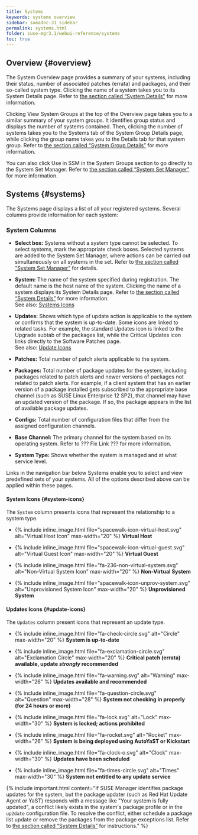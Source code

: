 ```yaml
---
title: Systems
keywords: systems overview
sidebar: sumadoc-31_sidebar
permalink: systems.html
folder: suse-mgr3.1/webui-reference/systems
toc: true
---
```


## Overview {#overview}

The System Overview page provides a summary of your systems, including their status, number of associated patches (errata) and packages, and their so-called system type. Clicking the name of a system takes you to its System Details page. Refer to [the section called “System Details”](system_details/README.md) for more information.

Clicking View System Groups at the top of the Overview page takes you to a similar summary of your system groups. It identifies group status and displays the number of systems contained. Then, clicking the number of systems takes you to the Systems tab of the System Group Details page, while clicking the group name takes you to the Details tab for that system group. Refer to [the section called “System Group Details”](system_groups/system_group_details.md) for more information.

You can also click Use in SSM in the System Groups section to go directly to the System Set Manager. Refer to [the section called “System Set Manager”](system_set_manager/README.md) for more information.

## Systems {#systems}

The Systems page displays a list of all your registered systems. Several columns provide information for each system:

### System Columns

- **Select box:** Systems without a system type cannot be selected. To select systems, mark the appropriate check boxes. Selected systems are added to the System Set Manager, where actions can be carried out simultaneously on all systems in the set. Refer to [the section called “System Set Manager”](../system_set_manager/README.md) for details.

- **System:** The name of the system specified during registration. The default name is the host name of the system. Clicking the name of a system displays its System Details page. Refer to [the section called “System Details”](../system_details/README.md) for more information.
<br/>See also: [Systems Icons](#system-icons)

- **Updates:** Shows which type of update action is applicable to the system or confirms that the system is up-to-date. Some icons are linked to related tasks. For example, the standard Updates icon is linked to the Upgrade subtab of the packages list, while the Critical Updates icon links directly to the Software Patches page.<br/> See also: [Update Icons](#update-icons)

- **Patches:** Total number of patch alerts applicable to the system.

- **Packages:** Total number of package updates for the system, including packages related to patch alerts and newer versions of packages not related to patch alerts. For example, if a client system that has an earlier version of a package installed gets subscribed to the appropriate base channel (such as SUSE Linux Enterprise 12 SP2), that channel may have an updated version of the package. If so, the package appears in the list of available package updates.

- **Configs:** Total number of configuration files that differ from the assigned configuration channels.

- **Base Channel:** The primary channel for the system based on its operating system. Refer to <span class="label label-info">??? Fix Link ???</span> for more information.

- **System Type:** Shows whether the system is managed and at what service level.

Links in the navigation bar below Systems enable you to select and view predefined sets of your systems. All of the options described above can be applied within these pages.

#### System Icons {#system-icons}

The `System` column presents icons that represent the relationship to a system type.

- {% include inline_image.html file="spacewalk-icon-virtual-host.svg" alt="Virtual Host Icon" max-width="20" %} **Virtual Host**

- {% include inline_image.html file="spacewalk-icon-virtual-guest.svg" alt="Virtual Guest Icon" max-width="20" %} **Virtual Guest**

- {% include inline_image.html file="fa-236-non-virtual-system.svg" alt="Non-Virtual System Icon" max-width="20" %} **Non-Virtual System**

- {% include inline_image.html file="spacewalk-icon-unprov-system.svg" alt="Unprovisioned System Icon" max-width="20" %} **Unprovisioned System**

#### Updates Icons {#update-icons}

The `Updates` column present icons that represent an update type.

- {% include inline_image.html file="fa-check-circle.svg" alt="Circle" max-width="20" %} **System is up-to-date**

- {% include inline_image.html file="fa-exclamation-circle.svg" alt="Exclamation Circle" max-width="20" %} **Critical patch (errata) available, update _strongly_ recommended**

- {% include inline_image.html file="fa-warning.svg" alt="Warning" max-width="26" %} **Updates available and recommended**

- {% include inline_image.html file="fa-question-circle.svg" alt="Question" max-width="28" %} **System not checking in properly (for 24 hours or more)**

- {% include inline_image.html file="fa-lock.svg" alt="Lock" max-width="30" %} **System is locked; actions prohibited**

- {% include inline_image.html file="fa-rocket.svg" alt="Rocket" max-width="26" %} **System is being deployed using AutoYaST or Kickstart**

- {% include inline_image.html file="fa-clock-o.svg" alt="Clock" max-width="30" %} **Updates have been scheduled**

- {% include inline_image.html file="fa-times-circle.svg" alt="Times" max-width="30" %} **System not entitled to any update service**


{% include important.html content="If SUSE Manager identifies package updates for the system, but the package updater (such as Red Hat Update Agent or YaST) responds with a message like &quot;Your system is fully updated&quot;, a conflict likely exists in the system&#039;s package profile or in the `up2date` configuration file. To resolve the conflict, either schedule a package list update or remove the packages from the package exceptions list. Refer to [the section called “System Details”](../system_details/README.md) for instructions." %}





